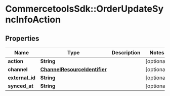 # CommercetoolsSdk::OrderUpdateSyncInfoAction

## Properties
Name | Type | Description | Notes
------------ | ------------- | ------------- | -------------
**action** | **String** |  | [optional] 
**channel** | [**ChannelResourceIdentifier**](ChannelResourceIdentifier.md) |  | [optional] 
**external_id** | **String** |  | [optional] 
**synced_at** | **String** |  | [optional] 

